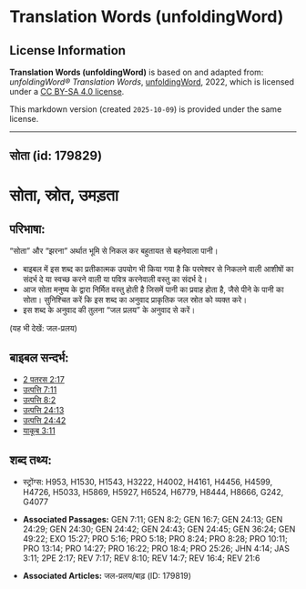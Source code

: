 # Translation Words (unfoldingWord)

## License Information

**Translation Words (unfoldingWord)** is based on and adapted from: _unfoldingWord® Translation Words_, [unfoldingWord](https://unfoldingword.org/utw), 2022, which is licensed under a [CC BY-SA 4.0 license](https://creativecommons.org/licenses/by-sa/4.0/legalcode.en).

This markdown version (created `2025-10-09`) is provided under the same license.



--------------------------------

## सोता (id: 179829)

सोता, स्रोत, उमड़ता
===================

परिभाषा:
--------

“सोता” और “झरना” अर्थात भूमि से निकल कर बहुतायत से बहनेवाला पानी।

* बाइबल में इस शब्द का प्रतीकात्मक उपयोग भी किया गया है कि परमेश्वर से निकलने वाली आशीषों का संदर्भ दे या स्वच्छ करने वाली या पवित्र करनेवाली वस्तु का संदर्भ दे।
* आज सोता मनुष्य के द्वारा निर्मित वस्तु होती है जिसमें पानी का प्रवाह होता है, जैसे पीने के पानी का सोता। सुनिश्चित करें कि इस शब्द का अनुवाद प्राकृतिक जल स्रोत को व्यक्त करे।
* इस शब्द के अनुवाद की तुलना “जल प्रलय” के अनुवाद से करें।

(यह भी देखें: जल\-प्रलय)

बाइबल सन्दर्भ:
--------------

* [2 पतरस 2:17](https://ref.ly/2Pet0:0)
* [उत्पत्ति 7:11](https://ref.ly/Gen7:11)
* [उत्पत्ति 8:2](https://ref.ly/Gen8:2)
* [उत्पत्ति 24:13](https://ref.ly/Gen24:13)
* [उत्पत्ति 24:42](https://ref.ly/Gen24:42)
* [याकूब 3:11](https://ref.ly/Jas3:11)

शब्द तथ्य:
----------

* स्ट्रोंग्स: H953, H1530, H1543, H3222, H4002, H4161, H4456, H4599, H4726, H5033, H5869, H5927, H6524, H6779, H8444, H8666, G242, G4077

* **Associated Passages:** GEN 7:11; GEN 8:2; GEN 16:7; GEN 24:13; GEN 24:29; GEN 24:30; GEN 24:42; GEN 24:43; GEN 24:45; GEN 36:24; GEN 49:22; EXO 15:27; PRO 5:16; PRO 5:18; PRO 8:24; PRO 8:28; PRO 10:11; PRO 13:14; PRO 14:27; PRO 16:22; PRO 18:4; PRO 25:26; JHN 4:14; JAS 3:11; 2PE 2:17; REV 7:17; REV 8:10; REV 14:7; REV 16:4; REV 21:6
* **Associated Articles:** जल-प्रलय/बाढ़ (ID: 179819)

